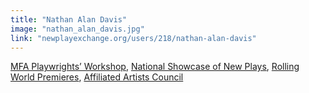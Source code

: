 ```yaml
---
title: "Nathan Alan Davis"
image: "nathan_alan_davis.jpg"
link: "newplayexchange.org/users/218/nathan-alan-davis"
---
```


[MFA Playwrights’ Workshop](/programs/mfa-playwrights-workshop), [National Showcase of New Plays](/programs/national-showcase-of-new-plays), [Rolling World Premieres](/programs/rolling-world-premieres), [Affiliated Artists Council](/about/affiliated-artists-council)